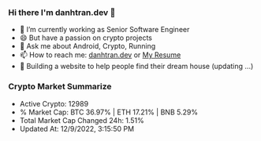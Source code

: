 ### Hi there I'm danhtran.dev 👋

- 🔭 I’m currently working as Senior Software Engineer
- 😄 But have a passion on crypto projects
- 💬 Ask me about Android, Crypto, Running 
- 📫 How to reach me: <a href="https://danhtran.dev" target="_blank">danhtran.dev</a> or <a href="Dan-Resume.pdf" target="_blank">My Resume</a>
- 🌱 Building a website to help people find their dream house (updating ...)

### Crypto Market Summarize
- Active Crypto: 12989
- % Market Cap: BTC 36.97% | ETH 17.21% | BNB 5.29%
- Total Market Cap Changed 24h: 1.51%
- Updated At: 12/9/2022, 3:15:50 PM
